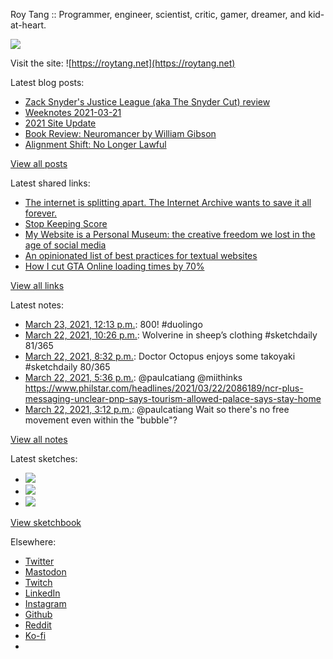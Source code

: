 Roy Tang :: Programmer, engineer, scientist, critic, gamer, dreamer, and kid-at-heart.

![](https://roytang.net/static/img/profile.jpg)

Visit the site: ![https://roytang.net](https://roytang.net)

Latest blog posts:

- [Zack Snyder&#x27;s Justice League (aka The Snyder Cut) review](https://roytang.net/2021/03/snyder-cut/)
- [Weeknotes 2021-03-21](https://roytang.net/2021/03/weeknotes-2021-03-21/)
- [2021 Site Update](https://roytang.net/2021/03/2021-site-update/)
- [Book Review: Neuromancer by William Gibson](https://roytang.net/2021/03/neuromancer/)
- [Alignment Shift: No Longer Lawful](https://roytang.net/2021/03/no-longer-lawful/)

[View all posts](https://roytang.net/blog)

Latest shared links:

- [The internet is splitting apart. The Internet Archive wants to save it all forever.](https://roytang.net/2021/03/the-internet-is-splitting-apart-the-internet-archive-wants-to-save-it-all-forever/)
- [Stop Keeping Score](https://roytang.net/2021/03/stop-keeping-score/)
- [My Website is a Personal Museum: the creative freedom we lost in the age of social media](https://roytang.net/2021/03/writings/)
- [An opinionated list of best practices for textual websites](https://roytang.net/2021/03/an-opinionated-list-of-best-practices-for-textual-websites/)
- [How I cut GTA Online loading times by 70%](https://roytang.net/2021/03/how-i-cut-gta-online-loading-times-by-70/)

[View all links](https://roytang.net/links)

Latest notes:

- [March 23, 2021, 12:13 p.m.](https://roytang.net/2021/03/1374212757189369861/): 800! #duolingo
- [March 22, 2021, 10:26 p.m.](https://roytang.net/2021/03/1374004519529422851/): Wolverine in sheep’s clothing #sketchdaily 81/365
- [March 22, 2021, 8:32 p.m.](https://roytang.net/2021/03/1373975944654770179/): Doctor Octopus enjoys some takoyaki #sketchdaily 80/365
- [March 22, 2021, 5:36 p.m.](https://roytang.net/2021/03/1373931556079759363/): @paulcatiang @miithinks https://www.philstar.com/headlines/2021/03/22/2086189/ncr-plus-messaging-unclear-pnp-says-tourism-allowed-palace-says-stay-home
- [March 22, 2021, 3:12 p.m.](https://roytang.net/2021/03/1373895279812911104/): @paulcatiang Wait so there&#x27;s no free movement even within the &quot;bubble&quot;?

[View all notes](https://roytang.net/notes)

Latest sketches:


- ![](https://roytang.net/media/cache/cb/ad/cbad0150999831a85e28a87b2893bbd8.jpg)
- ![](https://roytang.net/media/cache/5e/40/5e40fa638947882af38ec3e31d82bca4.jpg)
- ![](https://roytang.net/media/cache/7a/36/7a36371fbf135704050d88b2ff515360.jpg)

[View sketchbook](https://roytang.net/albums/sketchbook)


Elsewhere:

- [Twitter](https://twitter.com/roytang)
- [Mastodon](https://mastodon.technology/@roytang)
- [Twitch](https://twitch.tv/twitchyroy)
- [LinkedIn](https://www.linkedin.com/in/roytang)
- [Instagram](https://instagram.com/roytang0400)
- [Github](https://github.com/roytang)
- [Reddit](https://reddit.com/u/hungryroy)
- [Ko-fi](https://ko-fi.com/roytang)
- [](mailto:hello@roytang.net)